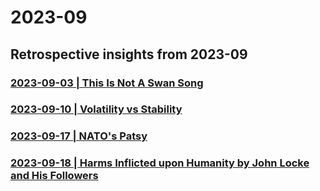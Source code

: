 # 2023-09
 
## Retrospective insights from 2023-09
 
### [2023-09-03 | This Is Not A Swan Song](/03.md)

### [2023-09-10 | Volatility vs Stability](/10.md)

### [2023-09-17 | NATO's Patsy](/17.md)

### [2023-09-18 | Harms Inflicted upon Humanity by John Locke and His Followers](/18.md)
